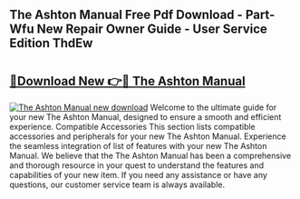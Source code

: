 ## The Ashton Manual Free Pdf Download - Part-Wfu New Repair Owner Guide - User Service Edition ThdEw

# <h2><a href="http://cf22742.oget.top/?id=The+Ashton+Manual">🔗Download New 👉🔴 The Ashton Manual</a></h2>

[![The Ashton Manual new download](https://i.imgur.com/5g1atiW.png)](http://cf22742.oget.top/?id=The+Ashton+Manual)
Welcome to the ultimate guide for your new The Ashton Manual, designed to ensure a smooth and efficient experience. Compatible Accessories This section lists compatible accessories and peripherals for your new The Ashton Manual. Experience the seamless integration of list of features with your new The Ashton Manual. We believe that the The Ashton Manual has been a comprehensive and thorough resource in your quest to understand the features and capabilities of your new item. If you need any assistance or have any questions, our customer service team is always available.
